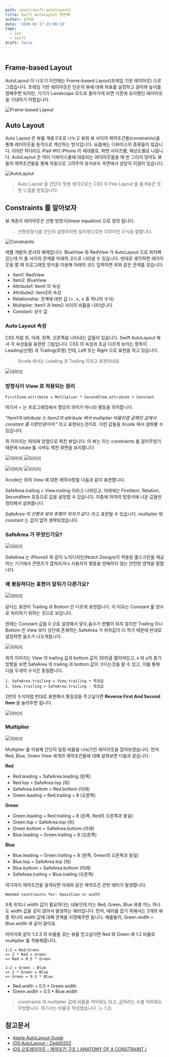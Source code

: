 ```yaml
---
path: /post/swift-autolayout1
title: Swift AutoLayout 첫번째
author: 김희철
date: '2020-02-17 23:06:19'
tags:
  - ios
  - swift
draft: false
---
```


```toc
```

## Frame-based Layout

AutoLayout 이 나오기 이전에는 Frame-based Layout(프레임 기반 레이아웃) 으로 그렸습니다. 프레임 기반 레이아웃은 단순히 뷰에 대해 좌표를 설정하고 길이와 높이를 정해주면 되지만, 기기가 Landscape 모드로 돌아가게 되면 기존에 유지했던 레이아웃을 기대하기 어렵습니다. 

![Frame-based Layout](./images/swfit-autolayout1.png)

## Auto Layout

Auto Layout 은 뷰를 계층구조로 나누고 뷰와 뷰 사이의 제약조건들(constraints)을 통해 레이아웃을 동적으로 계산하는 방식입니다. 요즘에는 디바이스의 종류들이 많습니다. iOS만 하더라도 iPad 부터 iPhone 이 세대별로, 화면 사이즈별, 해상도별로 나옵니다. AutoLayout 은 여러 디바이스들에 대응되는 레이아웃들을 매 번 그리지 않아도 뷰들의 제약조건들을 통해 자동으로 그려주어 유지보수 측면에서 상당히 이점이 있습니다.

![AutoLayout](./images/swfit-autolayout2.png)

> Auto Layout 을 간단히 맛본 생각으로는 CSS 의 Flex Layout 을 옮겨놓은 듯한 느낌을 받았습니다.

## Constraints 를 알아보자

뷰 계층의 레이아웃은 선형 방정식(linear equation) 으로 정의 됩니다.

> 선형방정식을 간단히 설명하자면 일차항으로만 이루어진 수식을 말합니다.

![Constraints](https://developer.apple.com/library/archive/documentation/UserExperience/Conceptual/AutolayoutPG/Art/view_formula_2x.png)

애플 개발자 문서의 예제입니다. BlueView 와 RedView 가 AutoLayout 으로 위치해 있는데 이 둘 사이의 관계를 아래의 코드로 나타낼 수 있습니다. 반대로 생각하면 레이아웃을 짤 때 프로그래밍 방식을 이용해 아래의 코드 입력하면 위와 같은 관계를 갖습니다. 

- Item1: RedView
- Item2: BlueView
- Attribute1: Item1 의 속성
- Attribute2: Item2의 속성
- Relationship: 관계에 대한 값 (=, ≤, ≥ 중 하나의 수식)
- Multiplier: Item1 과 Item2 사이의 비율을 나타냅니다.
- Constant:  상수 값

### Auto Layout 속성

CSS 처럼 위, 아래, 왼쪽, 오른쪽을 나타내는 값들이 있습니다. Swift AutoLayout 에서 각 속성들을 표현한 그림입니다. CSS 의 속성과 조금 다르게 보이는 항목이 Leading(선행) 과 Trailing(후행) 인데, Left 또는 Right 으로 표현을 하고 있습니다.

> Xcode 에서는 Leading 과 Trailing 이라고 표현되네요

![이미지](https://developer.apple.com/library/archive/documentation/UserExperience/Conceptual/AutolayoutPG/Art/attributes_2x.png)

### 방정식이 View 로 적용되는 원리

```plainText
FirstItem.attribute = Multiplier * SecondItem.attribute + Constant
```

여기서 = 는 프로그래밍에서 할당의 의미가 아니라 평등을 의미합니다.
 
*"Item1의 attribute 는 Item2의 attribute 에서 multiplier 비율만큼 곱해진 값에서 constant 를 더한만큼이야."* 라고 표현되는것이죠.
이런 값들을 Xcode 에서 살펴볼 수 있습니다. 

위 이미지는 위아래 양옆으로 꽉찬 뷰입니다. 이 뷰는 이는 constraints 를 걸어주었기 때문에 rotate 를 시켜도 꽉찬 화면을 유지합니다.

![이미지](./images/swift-autolayout4.png)
![이미지](./images/swift-autolayout5.png)


![이미지](./images/swift-autolayout6.png)
![이미지](./images/swift-autolayout7.png)


Xcode는 위의 View 에 대한 제약사항을 다음과 같이 표현합니다.

SafeArea.trailing = View.trailing 이라고 나와있고, 아래에는 FirstItem, Relation, SecondItem 등등으로 값을 설정할 수 있습니다. 이중에 아까의 방정식에 나온 값들만 정리해서 살펴봅니다.

*SafeArea 의 선행과 뷰의 후행의 위치가 같다.* 라고 표현될 수 있습니다. multiplier 와 constant 는 값이 없어 생략되었습니다.

### SafeArea 가 무엇인가요?

![이미지](https://docs-assets.developer.apple.com/published/dbcc36bfb3/e5aca39a-f9a2-4ab8-9f45-08fd95fb845c.png)

SafeArea 는 iPhoneX 와 같이 노치디자인(Notch Design)이 적용된 풀스크린을 제공하는 기기에서 콘텐츠가 겹쳐지거나 사용자의 행동을 방해하지 않는 안전한 영역을 말합니다. 


### 왜 평등하다는 표현이 앞뒤가 다른가요?

![이미지](./images/swift-autolayout6.png)

같다는 표현이 Trailing 과 Bottom 은 다르게 표현됩니다. 이 이유는 Constant 를 양수로 처리하기 위하는 것으로 보입니다. 

현재는 Constant 값을 0 으로 설정해서 양수,음수가 판별이 되지 않지만 Trailing 이나 Bottom 은 View 보다 상단에 존재하는 SafeArea 가 위치값이 더 적기 때문에 반대로 설정하면 음수가 나오게됩니다.


![이미지](./images/swift-autolayout8.png)

위의 이미지는 View 의 trailing 값과 bottom 값이 30만큼 떨어져있고, x 와 y의 증가방향을 보면 SafeArea 의 trailing 과 bottom 값이 크다는것을 알 수 있고, 이를 통해 다음 두개의 수식은 동일합니다.

```
1. SafeArea.trailing = View.trailing + 특정값
2. View.trailing = SafeArea.trailing - 특정값
```

2번의 수식처럼 반대로 표현해서 통일성을 주고싶다면 **Reverse First And Second Item** 을 눌러주면 됩니다.

![이미지](./images/swift-autolayout9.png)

### Multiplier

![이미지](./images/swift-autolayout10.png)

Multiplier 를 이용해 간단히 일정 비율을 나눠가진 레이아웃을 잡아보겠습니다. 
먼저 Red, Blue, Green View 세개의 제약조건들에 대해 살펴보면 다음과 같습니다.

**Red**

* Red.leading = SafeArea.leading (왼쪽)
* Red.top  = SafeArea.top (위)
* SafeArea.bottom = Red.bottom (아래)
* Green.leading = Red.trailing + 8 (오른쪽)

**Green**

* Green.leading = Red.trailing + 8 (왼쪽, Red의 오른쪽과 동일)
* Green.top  = SafeArea.top (위)
* Green.bottom = SafeArea.bottom (아래)
* Blue.leading  = Green.trailing + 8 (오른쪽)

**Blue**

* Blue.leading = Green.trailing + 8 (왼쪽, Green의 오른쪽과 동일)
* Blue.top = SafeArea.top (위)
* Blue.bottom = SafeArea.bottom (아래)
* SafeArea.trailing = Blue.trailing (오른쪽)

여기까지 제약조건을 걸게되면 아래와 같은 제약조건 관련 에러가 발생합니다. 

```plainText
Needed constraints for: Xposition or width
```

X축 위치나 width 값이 필요하다는 내용인데 이는 Red, Green, Blue 뷰중 어느 하나도 width 값을 갖지 않아서 발생하는 에러입니다. 
먼저, 에러를 잡기 위해서는 3개의 뷰중 하나의 width 값에 대해 관계를 지정해주면 됩니다. 예를들어, Green.width = Blue.width 와 같이 말이죠.

이미지와 같이 1:2:3 의 비율을 갖는 뷰를 얻고싶다면 Red 와 Green 에 1:2 비율로 multiplier 를 적용해줍니다.

```plaintext
1:2 = Red:Green
=> 2 * Red = Green
=> Red = 0.5 * Green
```

```plaintext
1:2 = Green : Blue
=> 2 * Green = Blue
=> Green = 0.5 * Blue
```

* Red.width = 0.5 * Green.width
* Green.width = 0.5 * Blue.width 

> constraints 의 multiplier 값에 비율을 적어줘도 되고, 곱하려는 수를 적어줘도 무방합니다. 여기서는 비율로 작성했습니다. (= 1:2)



## 참고문서

* [Apple AutoLayout Guide](https://developer.apple.com/library/archive/documentation/UserExperience/Conceptual/AutolayoutPG/index.html#//apple_ref/doc/uid/TP40010853-CH7-SW1)
* [iOS:AutoLayout - Zedd0202](https://zeddios.tistory.com/)
* [IOS 오토레이아웃 - 제약조건 구조 ( ANATOMY OF A CONSTRAINT )](https://rhino-developer.tistory.com/entry/iOS-%EC%98%A4%ED%86%A0%EB%A0%88%EC%9D%B4%EC%95%84%EC%9B%83-%EC%A0%9C%EC%95%BD%EC%A1%B0%EA%B1%B4-%EA%B5%AC%EC%A1%B0-Anatomy-of-a-Constraint)
